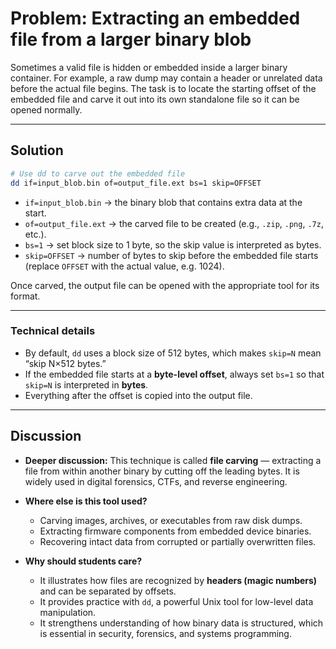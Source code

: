 # Problem: Extracting an embedded file from a larger binary blob

Sometimes a valid file is hidden or embedded inside a larger binary container. For example, a raw dump may contain a header or unrelated data before the actual file begins.
The task is to locate the starting offset of the embedded file and carve it out into its own standalone file so it can be opened normally.

---

## Solution

```bash
# Use dd to carve out the embedded file
dd if=input_blob.bin of=output_file.ext bs=1 skip=OFFSET
```

* `if=input_blob.bin` → the binary blob that contains extra data at the start.
* `of=output_file.ext` → the carved file to be created (e.g., `.zip`, `.png`, `.7z`, etc.).
* `bs=1` → set block size to 1 byte, so the skip value is interpreted as bytes.
* `skip=OFFSET` → number of bytes to skip before the embedded file starts (replace `OFFSET` with the actual value, e.g. 1024).

Once carved, the output file can be opened with the appropriate tool for its format.

---

### Technical details

* By default, `dd` uses a block size of 512 bytes, which makes `skip=N` mean “skip N×512 bytes.”
* If the embedded file starts at a **byte-level offset**, always set `bs=1` so that `skip=N` is interpreted in **bytes**.
* Everything after the offset is copied into the output file.

---

## Discussion

* **Deeper discussion:**
  This technique is called **file carving** — extracting a file from within another binary by cutting off the leading bytes. It is widely used in digital forensics, CTFs, and reverse engineering.

* **Where else is this tool used?**

  * Carving images, archives, or executables from raw disk dumps.
  * Extracting firmware components from embedded device binaries.
  * Recovering intact data from corrupted or partially overwritten files.

* **Why should students care?**

  * It illustrates how files are recognized by **headers (magic numbers)** and can be separated by offsets.
  * It provides practice with `dd`, a powerful Unix tool for low-level data manipulation.
  * It strengthens understanding of how binary data is structured, which is essential in security, forensics, and systems programming.

